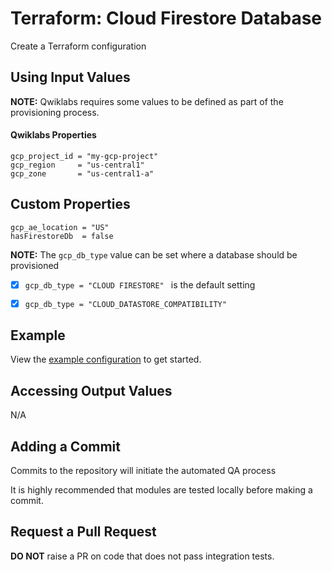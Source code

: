 # Terraform: Cloud Firestore Database 

Create a Terraform configuration

## Using Input Values 

__NOTE:__ Qwiklabs requires some values to be defined as part of the provisioning process. 

#### Qwiklabs Properties
```
gcp_project_id = "my-gcp-project"
gcp_region     = "us-central1"
gcp_zone       = "us-central1-a"
```

## Custom Properties
```
gcp_ae_location = "US"
hasFirestoreDb  = false
```

__NOTE:__
The `gcp_db_type` value can be set where a database should be provisioned
- [x] `gcp_db_type = "CLOUD FIRESTORE" ` is the default setting
- [x] `gcp_db_type = "CLOUD_DATASTORE_COMPATIBILITY"` 



## Example

View the [example configuration](https://github.com/CloudVLab/terraform-lab-foundation/tree/main/basics/cloud_firestore/example) to get started.

## Accessing Output Values 

N/A

## Adding a Commit 

Commits to the repository will initiate the automated QA process

It is highly recommended that modules are tested locally before making a commit.

## Request a Pull Request

__DO NOT__ raise a PR on code that does not pass integration tests.
